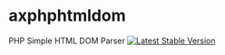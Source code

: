 # axphphtmldom
PHP Simple HTML DOM Parser
[![Latest Stable Version](http://poser.pugx.org/mrax714/axphphtmldom/stable)](https://packagist.org/packages/mrax714/axphphtmldom)
